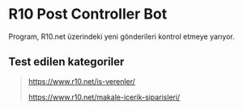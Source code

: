 # R10 Post Controller Bot


Program, R10.net üzerindeki yeni gönderileri kontrol etmeye yarıyor.

## Test edilen kategoriler

> https://www.r10.net/is-verenler/
> 
> https://www.r10.net/makale-icerik-siparisleri/
